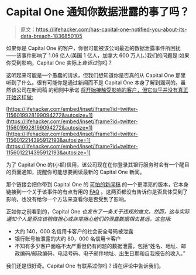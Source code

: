 # Capital One 通知你数据泄露的事了吗？

> 原文：<https://lifehacker.com/has-capital-one-notified-you-about-its-data-breach-1836850105>

如果你是 Capital One 的客户，你很可能被该公司最近的数据泄露事件所困扰——该事件影响了 1.06 亿人(美国 1 亿人，加拿大 600 万人)。)我们的问题是:如果你受到影响，Capital One 实际上*告诉过*你吗？



这听起来可能是一个愚蠢的请求，但我们想知道你是否真的从 Capital One 那里听到了什么。很有可能你是通过新闻而不是 Capital One 本身了解到漏洞的。虽然该公司在新闻稿 的细则中承诺 [将开始接触受影响的客户，但它似乎并没有真正开始这样做:](https://lifehacker.com/when-theres-a-data-breach-always-read-the-fine-print-1836816788)

 [https://lifehacker.com/embed/inset/iframe?id=twitter-1156019928199094272&autosize=1](https://lifehacker.com/embed/inset/iframe?id=twitter-1156019928199094272&autosize=1)  [https://lifehacker.com/embed/inset/iframe?id=twitter-1156012214395912193&autosize=1](https://lifehacker.com/embed/inset/iframe?id=twitter-1156012214395912193&autosize=1) 

为了 Capital One 的(小额)信用，该公司现在在你登录其银行服务时会有一个醒目的页面通知，提醒你可能想要阅读最新的 Capital One 新闻。

那个链接会把你带到 Capital One 的 [可怕的新闻稿](https://lifehacker.com/when-theres-a-data-breach-always-read-the-fine-print-1836816788) 的一个更漂亮的版本，它本身链接到一个关于该事件的有点有用的 [FAQ](https://www.capitalone.com/facts2019/2/) 。这两页都没有告诉你是否具体受到了影响，也没有给你一个方法来查看你是否受到了影响。

正如你之前看到的，Capital One *也发布了一条关于违规的推文。然而，这与实际通知个人是否应该稍微担心或非常担心他们的泄露数据相去甚远。这包括:*

*   大约 140，000 名信用卡客户的社会安全号码被泄露
*   银行账号被泄露的大约 80，000 名信用卡客户
*   不知有多少客户面临不太严重但仍有问题的数据泄露，包括“姓名、地址、邮政编码/邮政编码、电话号码、电子邮件地址、出生日期和自我报告的收入。”

我们还是很好奇。Capital One 有联系过你吗？请在评论中告诉我们。